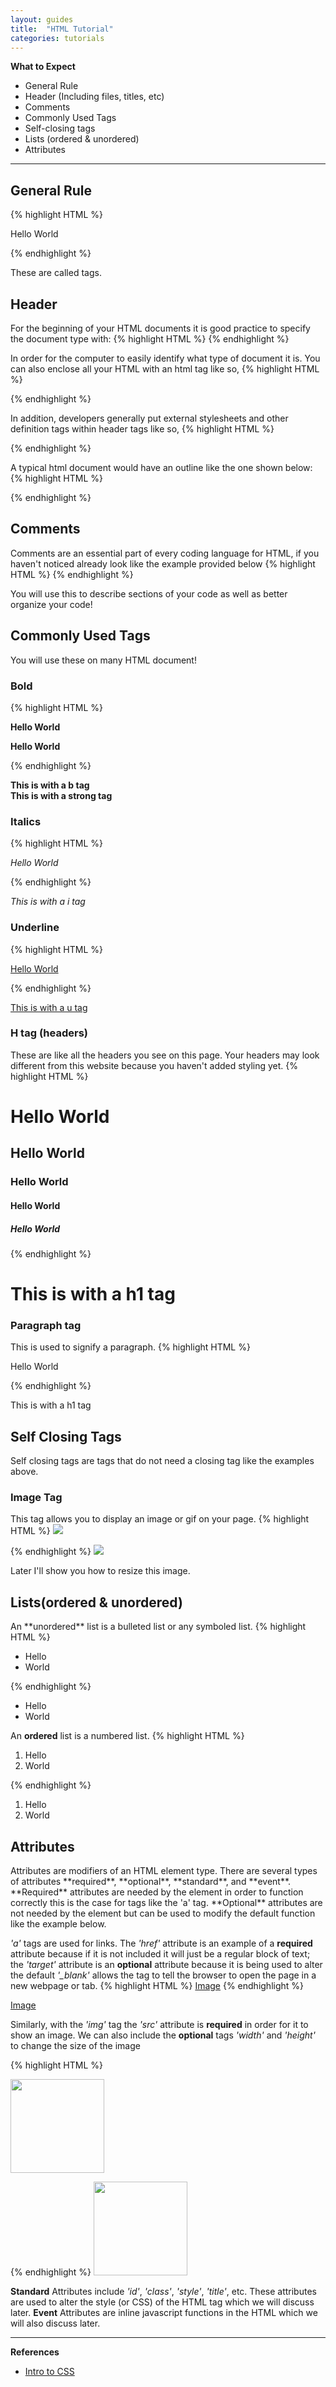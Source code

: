 ```yaml
---
layout: guides
title:  "HTML Tutorial"
categories: tutorials
---
```

<!--  *italic*  **bold**  ***bold/italic***  [link](http://cjdns.info/) -->

**What to Expect**
  * General Rule
  * Header (Including files, titles, etc)
  * Comments
  * Commonly Used Tags
  * Self-closing tags
  * Lists (ordered & unordered)
  * Attributes

----

<h2>General Rule</h2>
{% highlight HTML %}

<tagname> Hello World </tagname>

{% endhighlight %}

These are called tags.

<h2>Header</h2>
For the beginning of your HTML documents it is good practice to specify the document type with:
{% highlight HTML %}
<!DOCTYPE html>
{% endhighlight %}

In order for the computer to easily identify what type of document it is. You can also enclose all your HTML with an html tag like so,
{% highlight HTML %}

<html>
<!--Content Here-->
</html>

{% endhighlight %}

In addition, developers generally put external stylesheets and other definition tags within header tags like so,
{% highlight HTML %}
<head>
  <link rel="stylesheet" href="/stylesheet_directory"/><!--You would place your external style file in this tag-->
  <title>Page Homepage</title> <!--Title of the page usually appears on tab-->
</head>
{% endhighlight %}

A typical html document would have an outline like the one shown below:
{% highlight HTML %}
<!DOCTYPE html>
<html>
  <head>
    <!--external files or metadata here-->
    <title></title>
  </head>
  <body>
  </body>
</html>
{% endhighlight %}


<h2>Comments</h2>
Comments are an essential part of every coding language for HTML, if you haven't noticed already look like the example provided below
{% highlight HTML %}
<!--Hello I am a comment-->
{% endhighlight %}

You will use this to describe sections of your code as well as better organize your code!

<h2>Commonly Used Tags</h2>
You will use these on many HTML document!

<h3>Bold</h3>
{% highlight HTML %}

<b> Hello World </b>

<strong> Hello World </strong>

{% endhighlight %}

<b> This is with a b tag </b><BR>
<strong> This is with a strong tag </strong>

<h3>Italics</h3>
{% highlight HTML %}

<i> Hello World </i>

{% endhighlight %}

<i> This is with a i tag </i>

<h3>Underline</h3>
{% highlight HTML %}

<u> Hello World </u>

{% endhighlight %}

<u> This is with a u tag </u>

<h3>H tag (headers)</h3>
These are like all the headers you see on this page. Your headers may look different from this website because you haven't added styling yet.
{% highlight HTML %}

<h1> Hello World </h1>
<h2> Hello World </h2>
<h3> Hello World </h3>
<h4> Hello World </h4>
<h5> Hello World </h5>
<!--and so on ...-->

{% endhighlight %}

<h1> This is with a h1 tag </h1>


<h3>Paragraph tag</h3>
This is used to signify a paragraph.
{% highlight HTML %}

<p> Hello World </p>

{% endhighlight %}

<p> This is with a h1 tag </p>

<h2>Self Closing Tags</h2>
Self closing tags are tags that do not need a closing tag like the examples above.
<h3>Image Tag</h3>
This tag allows you to display an image or gif on your page.
{% highlight HTML %}

<img src="https://imgur.com/qFxJTtS.gif">

{% endhighlight %}
<img src="https://imgur.com/qFxJTtS.gif">

Later I'll show you how to resize this image.

<h2>Lists(ordered & unordered)</h2>
An **unordered** list is a bulleted list or any symboled list.
{% highlight HTML %}
<ul><!--signifies start of unordered list-->
  <li>Hello</li><!--first bullet point-->
  <li>World</li><!--second bullet point-->
</ul><!--signifies end of unordered list-->
{% endhighlight %}

 * Hello
 * World

 An **ordered** list is a numbered list.
 {% highlight HTML %}
 <ol><!--signifies start of ordered list-->
   <li>Hello</li><!--first point-->
   <li>World</li><!--second point-->
 </ol><!--signifies end of ordered list-->
 {% endhighlight %}

1. Hello
2. World

<h2>Attributes</h2>
Attributes are modifiers of an HTML element type. There are several types of attributes **required**, **optional**, **standard**, and **event**.
**Required** attributes are needed by the element in order to function correctly this is the case for tags like the 'a' tag.
**Optional** attributes are not needed by the element but can be used to modify the default function like the example below.

*'a'* tags are used for links. The *'href'* attribute is an example of a **required** attribute because if it is not included it will just be a regular block of text; the *'target'* attribute is an **optional** attribute because it is being used to alter the default *'_blank'* allows the tag to tell the browser to open the page in a new webpage or tab.
{% highlight HTML %}
  <a href="https://imgur.com/qFxJTtS.gif" target="_blank">Image</a>
{% endhighlight %}

<a href="https://imgur.com/qFxJTtS.gif" target="_blank">Image</a>

Similarly, with the *'img'* tag the *'src'* attribute is **required** in order for it to show an image. We can also include the **optional** tags *'width'* and *'height'* to change the size of the image

{% highlight HTML %}

<img src="https://imgur.com/qFxJTtS.gif" width="150px" height="auto">

{% endhighlight %}
<img src="https://imgur.com/qFxJTtS.gif" width="150px" height="auto">

**Standard** Attributes include *'id'*, *'class'*, *'style'*, *'title'*, etc. These attributes are used to alter the style (or CSS) of the HTML tag which we will discuss later. **Event** Attributes are inline javascript functions in the HTML which we will also discuss later.

----

**References**
  * <a href="http://webdev.slides.com/coltsteele/deck-7-50#/" target="_blank">Intro to CSS</a>
